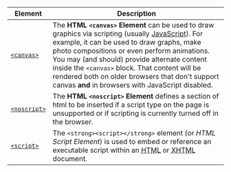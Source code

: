 | Element | Description |
| --- | --- |
| [`<canvas>`](/en-US/docs/Web/HTML/Element/canvas "The HTML <canvas> Element can be used to draw graphics via scripting (usually JavaScript). For example, it can be used to draw graphs, make photo compositions or even perform animations. You may (and should) provide alternate content inside the <canvas> block. That content will be rendered both on older browsers that don't support canvas and in browsers with JavaScript disabled.") | The **HTML `<canvas>` Element** can be used to draw graphics via scripting (usually [JavaScript](/en-US/docs/Web/JavaScript)). For example, it can be used to draw graphs, make photo compositions or even perform animations. You may (and should) provide alternate content inside the `<canvas>` block. That content will be rendered both on older browsers that don't support canvas **and** in browsers with JavaScript disabled. |
| [`<noscript>`](/en-US/docs/Web/HTML/Element/noscript "The HTML <noscript> Element defines a section of html to be inserted if a script type on the page is unsupported or if scripting is currently turned off in the browser.") | The **HTML `<noscript>` Element** defines a section of html to be inserted if a script type on the page is unsupported or if scripting is currently turned off in the browser. |
| [`<script>`](/en-US/docs/Web/HTML/Element/script "The <script> element (or HTML Script Element) is used to embed or reference an executable script within an HTML or XHTML document.") | The `<strong><script></strong>` element (or _HTML Script Element_) is used to embed or reference an executable script within an <abbr title="Hypertext Markup Language">HTML</abbr> or <abbr title="Extensible Hypertext Markup Language">XHTML</abbr> document. |
